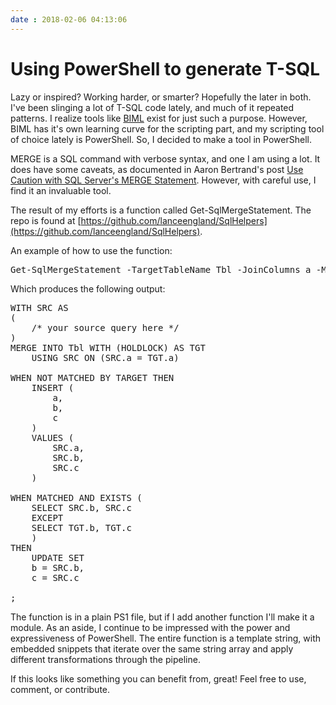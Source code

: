 ```yaml
---
date : 2018-02-06 04:13:06
---
```

# Using PowerShell to generate T-SQL

Lazy or inspired? Working harder, or smarter? Hopefully the later in both. I've been slinging a lot of T-SQL code lately, and much of it repeated patterns. I realize tools like [BIML](https://varigence.com/Biml) exist for just such a purpose. However, BIML has it's own learning curve for the scripting part, and my scripting tool of choice lately is PowerShell. So, I decided to make a tool in PowerShell.

MERGE is a SQL command with verbose syntax, and one I am using a lot. It does have some caveats, as documented in Aaron Bertrand's post [Use Caution with SQL Server's MERGE Statement](https://www.mssqltips.com/sqlservertip/3074/use-caution-with-sql-servers-merge-statement/). However, with careful use, I find it an invaluable tool.

The result of my efforts is a function called Get-SqlMergeStatement. The repo is found at [https://github.com/lanceengland/SqlHelpers](https://github.com/lanceengland/SqlHelpers).

An example of how to use the function:

<pre data-enlighter-language="shell">
Get-SqlMergeStatement -TargetTableName Tbl -JoinColumns a -MergeColumns a,b,c
</pre>

Which produces the following output:

<pre data-enlighter-language="sql">
WITH SRC AS
(
    /* your source query here */
)
MERGE INTO Tbl WITH (HOLDLOCK) AS TGT
    USING SRC ON (SRC.a = TGT.a)

WHEN NOT MATCHED BY TARGET THEN
    INSERT (
        a,
        b,
        c
    )
    VALUES (
        SRC.a,
        SRC.b,
        SRC.c
    )

WHEN MATCHED AND EXISTS (
    SELECT SRC.b, SRC.c
    EXCEPT
    SELECT TGT.b, TGT.c
    )
THEN
    UPDATE SET
    b = SRC.b,
    c = SRC.c

;
</pre>

The function is in a plain PS1 file, but if I add another function I'll make it a module. As an aside, I continue to be impressed with the power and expressiveness of PowerShell. The entire function is a template string, with embedded snippets that iterate over the same string array and apply different transformations through the pipeline.

If this looks like something you can benefit from, great! Feel free to use, comment, or contribute.